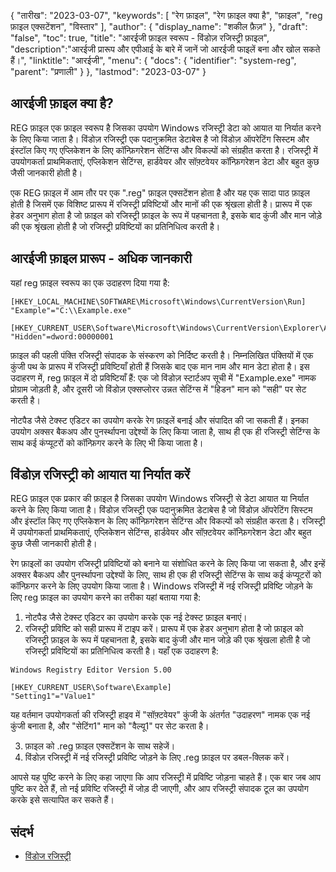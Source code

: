 {
"तारीख": "2023-03-07",
  "keywords": [
"रेग फ़ाइल",
"रेग फ़ाइल क्या है",
"फ़ाइल",
"reg फ़ाइल एक्सटेंशन",
"विस्तार"
],
  "author": {
"display_name": "शकील फ़ैज़"
},
"draft": "false",
"toc": true,
"title": "आरईजी फ़ाइल स्वरूप - विंडोज़ रजिस्ट्री फ़ाइल",
  "description":"आरईजी प्रारूप और एपीआई के बारे में जानें जो आरईजी फाइलें बना और खोल सकते हैं।",
"linktitle": "आरईजी",
  "menu": {
    "docs": {
      "identifier": "system-reg",
"parent": "प्रणाली"
}
},
"lastmod": "2023-03-07"
}

## आरईजी फ़ाइल क्या है?

REG फ़ाइल एक फ़ाइल स्वरूप है जिसका उपयोग Windows रजिस्ट्री डेटा को आयात या निर्यात करने के लिए किया जाता है। विंडोज़ रजिस्ट्री एक पदानुक्रमित डेटाबेस है जो विंडोज़ ऑपरेटिंग सिस्टम और इंस्टॉल किए गए एप्लिकेशन के लिए कॉन्फ़िगरेशन सेटिंग्स और विकल्पों को संग्रहीत करता है। रजिस्ट्री में उपयोगकर्ता प्राथमिकताएं, एप्लिकेशन सेटिंग्स, हार्डवेयर और सॉफ़्टवेयर कॉन्फ़िगरेशन डेटा और बहुत कुछ जैसी जानकारी होती है।

एक REG फ़ाइल में आम तौर पर एक ".reg" फ़ाइल एक्सटेंशन होता है और यह एक सादा पाठ फ़ाइल होती है जिसमें एक विशिष्ट प्रारूप में रजिस्ट्री प्रविष्टियों और मानों की एक श्रृंखला होती है। प्रारूप में एक हेडर अनुभाग होता है जो फ़ाइल को रजिस्ट्री फ़ाइल के रूप में पहचानता है, इसके बाद कुंजी और मान जोड़े की एक श्रृंखला होती है जो रजिस्ट्री प्रविष्टियों का प्रतिनिधित्व करती है।

## आरईजी फ़ाइल प्रारूप - अधिक जानकारी

यहां reg फ़ाइल स्वरूप का एक उदाहरण दिया गया है:

```
[HKEY_LOCAL_MACHINE\SOFTWARE\Microsoft\Windows\CurrentVersion\Run]
"Example"="C:\\Example.exe"

[HKEY_CURRENT_USER\Software\Microsoft\Windows\CurrentVersion\Explorer\Advanced]
"Hidden"=dword:00000001
```

फ़ाइल की पहली पंक्ति रजिस्ट्री संपादक के संस्करण को निर्दिष्ट करती है। निम्नलिखित पंक्तियों में एक कुंजी पथ के प्रारूप में रजिस्ट्री प्रविष्टियाँ होती हैं जिसके बाद एक मान नाम और मान डेटा होता है। इस उदाहरण में, reg फ़ाइल में दो प्रविष्टियाँ हैं: एक जो विंडोज़ स्टार्टअप सूची में "Example.exe" नामक प्रोग्राम जोड़ती है, और दूसरी जो विंडोज़ एक्सप्लोरर उन्नत सेटिंग्स में "हिडन" मान को "सही" पर सेट करती है।

नोटपैड जैसे टेक्स्ट एडिटर का उपयोग करके रेग फ़ाइलें बनाई और संपादित की जा सकती हैं। इनका उपयोग अक्सर बैकअप और पुनर्स्थापना उद्देश्यों के लिए किया जाता है, साथ ही एक ही रजिस्ट्री सेटिंग्स के साथ कई कंप्यूटरों को कॉन्फ़िगर करने के लिए भी किया जाता है।

## विंडोज़ रजिस्ट्री को आयात या निर्यात करें

REG फ़ाइल एक प्रकार की फ़ाइल है जिसका उपयोग Windows रजिस्ट्री से डेटा आयात या निर्यात करने के लिए किया जाता है। विंडोज़ रजिस्ट्री एक पदानुक्रमित डेटाबेस है जो विंडोज़ ऑपरेटिंग सिस्टम और इंस्टॉल किए गए एप्लिकेशन के लिए कॉन्फ़िगरेशन सेटिंग्स और विकल्पों को संग्रहीत करता है। रजिस्ट्री में उपयोगकर्ता प्राथमिकताएं, एप्लिकेशन सेटिंग्स, हार्डवेयर और सॉफ़्टवेयर कॉन्फ़िगरेशन डेटा और बहुत कुछ जैसी जानकारी होती है।

रेग फ़ाइलों का उपयोग रजिस्ट्री प्रविष्टियों को बनाने या संशोधित करने के लिए किया जा सकता है, और इन्हें अक्सर बैकअप और पुनर्स्थापना उद्देश्यों के लिए, साथ ही एक ही रजिस्ट्री सेटिंग्स के साथ कई कंप्यूटरों को कॉन्फ़िगर करने के लिए उपयोग किया जाता है। Windows रजिस्ट्री में नई रजिस्ट्री प्रविष्टि जोड़ने के लिए reg फ़ाइल का उपयोग करने का तरीका यहां बताया गया है:

1. नोटपैड जैसे टेक्स्ट एडिटर का उपयोग करके एक नई टेक्स्ट फ़ाइल बनाएं।
2. रजिस्ट्री प्रविष्टि को सही प्रारूप में टाइप करें। प्रारूप में एक हेडर अनुभाग होता है जो फ़ाइल को रजिस्ट्री फ़ाइल के रूप में पहचानता है, इसके बाद कुंजी और मान जोड़े की एक श्रृंखला होती है जो रजिस्ट्री प्रविष्टियों का प्रतिनिधित्व करती है। यहाँ एक उदाहरण है:

```
Windows Registry Editor Version 5.00

[HKEY_CURRENT_USER\Software\Example]
"Setting1"="Value1"
```

यह वर्तमान उपयोगकर्ता की रजिस्ट्री हाइव में "सॉफ़्टवेयर" कुंजी के अंतर्गत "उदाहरण" नामक एक नई कुंजी बनाता है, और "सेटिंग1" मान को "वैल्यू1" पर सेट करता है।

3. फ़ाइल को .reg फ़ाइल एक्सटेंशन के साथ सहेजें।
4. विंडोज़ रजिस्ट्री में नई रजिस्ट्री प्रविष्टि जोड़ने के लिए .reg फ़ाइल पर डबल-क्लिक करें।

आपसे यह पुष्टि करने के लिए कहा जाएगा कि आप रजिस्ट्री में प्रविष्टि जोड़ना चाहते हैं। एक बार जब आप पुष्टि कर देते हैं, तो नई प्रविष्टि रजिस्ट्री में जोड़ दी जाएगी, और आप रजिस्ट्री संपादक टूल का उपयोग करके इसे सत्यापित कर सकते हैं।

## संदर्भ
* [विंडोज रजिस्ट्री](https://en.wikipedia.org/wiki/Windows_Registry)

